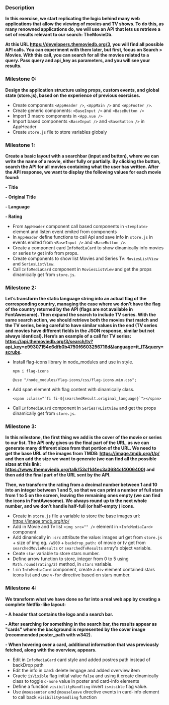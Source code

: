 ### Description
**In this exercise, we start replicating the logic behind many web applications that allow the viewing of movies and TV shows.
To do this, as many renowned applications do, we will use an API that lets us retrieve a set of results relevant to our search: TheMovieDb.**

**At this URL https://developers.themoviedb.org/3, you will find all possible API calls.
You can experiment with them later, but first, focus on Search > Movies.
With this call, you can search for all the movies related to a query. Pass query and api_key as parameters, and you will see your results.**

### Milestone 0:
**Design the application structure using props, custom events, and global state (store.js), based on the experience of previous exercises.**
- Create components `<AppHeader />`, `<AppMain />`  and `<AppFooter />`.
- Create generic components: `<BaseInput />` and `<BaseButton />`
- Import 3 macro components in `<App.vue />`
- Import based components `<BaseInput />` and `<BaseButton />` in AppHeader
- Create `store.js` file to store variables globaly

### Milestone 1:
**Create a basic layout with a searchbar (input and button), where we can write the name of a movie, either fully or partially.
By clicking the button, search the API for all movies containing what the user has written.
After the API response, we want to display the following values for each movie found:**

**- Title**

**- Original Title**

**- Language**

**- Rating**

- From `AppHeader` component call based components in `<template>` element and listen event emited from components
- In `AppHeader` define functions to call Api and save info in `store.js` in events emited from `<BaseInput />` and `<BaseButton />`.
- Create a component card `InfoMediaCard` to show dinamically info movies or series tv get info from props.
- Create components to show list Movies and Series Tv: `MoviesListView` and `SeriesListView`.
- Call `InfoMediaCard` component in `MoviesListView` and get the props dinamically get from `store.js`.

### Milestone 2:
**Let’s transform the static language string into an actual flag of the corresponding country, managing the case where we don’t have the flag of the country returned by the API (flags are not available in FontAwesome).
Then expand the search to include TV series. With the same search action, we should retrieve both the movies that match and the TV series, being careful to have similar values in the end (TV series and movies have different fields in the JSON response, similar but not always identical).
Here’s an example of a call for TV series:
https://api.themoviedb.org/3/search/tv?api_key=e99307154c6dfb0b4750f6603256716d&language=it_IT&query=scrubs.**

- Install flag-icons library in node_modules and use in style.

    `npm i flag-icons`

    `@use "/node_modules/flag-icons/css/flag-icons.min.css";`

- Add span element with flag content with dinamically class.

    ``` <span :class="`fi fi-${searchedResult.original_language}`"></span> ```

- Call `InfoMediaCard` component in `SeriesTvListView` and get the props dinamically get from `store.js`.



### Milestone 3: 
**In this milestone, the first thing we add is the cover of the movie or series to our list. The API only gives us the final part of the URL, as we can generate many different sizes from that portion of the URL. We need to get the base URL of the images from TMDB:
https://image.tmdb.org/t/p/ and then add the size we want to generate (we can find all the possible sizes at this link:
https://www.themoviedb.org/talk/53c11d4ec3a3684cf4006400) and then add the final part of the URL sent by the API.**

**Then, we transform the rating from a decimal number between 1 and 10 into an integer between 1 and 5, so that we can print a number of full stars from 1 to 5 on the screen, leaving the remaining ones empty (we can find the icons in FontAwesome).
We always round up to the next whole number, and we don’t handle half-full (or half-empty
) icons.**

- Create in `store.js` file a variable to store the base images url: https://image.tmdb.org/t/p/
- Add in Movie and Tv list `<img src="" />` element in `<InfoMediaCard>` component
- Add dinamically in `:src` attribute the value: images url get from `store.js` + size of img eg. `/w500` + `backdrop_path:` of movie or tv get from `searchedMovieResults` or `searchedTvResults` array's object variable.
- Ceate `star` variable to store stars number.
- Define arrow function to store, integer from 0 to 5 using `Math.round(rating/2)` method, in `stars` variable.
- `li`in `InfoMediaCard` component, create a `div` element contained stars icons list and use `v-for` directive based on stars number.

### Milestone 4: 
**We transform what we have done so far into a real web app by creating a complete Netflix-like layout:**

**- A header that contains the logo and a search bar.**

**- After searching for something in the search bar, the results appear as "cards" where the background is represented by the cover image (recommended poster_path with w342).**

**- When hovering over a card, additional information that was previously fetched, along with the overview, appears.**

- Edit in `InfoMediaCard` card style and added postres path instead of backDrop path
- Edit the info in card: delete lengage and added overview item
- Craete `isVisible` flag initial value `false` and using it create dinamically class to toggle `d-none` value in poster and card-info elements
- Define a function `visibilityHandling` invert `isvisible` flag value.
- Use `@mouseenter` and `@mouseleave` directive events in card-info element to call back `visibilityHandling` function


